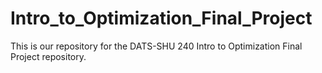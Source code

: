 # Intro_to_Optimization_Final_Project
This is our repository for the DATS-SHU 240 Intro to Optimization Final Project repository.
